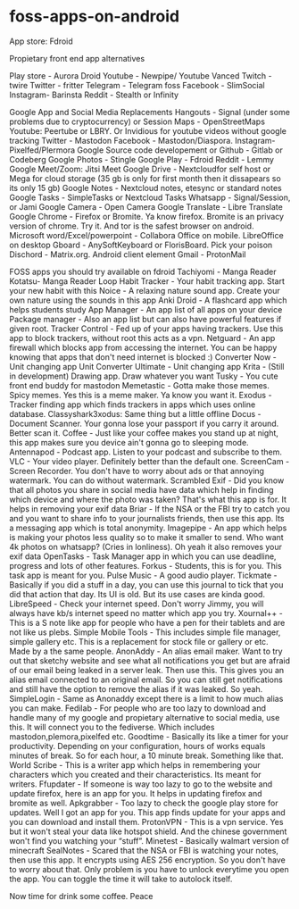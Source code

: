 # foss-apps-on-android
App store: Fdroid

Propietary front end app alternatives

Play store - Aurora Droid
Youtube - Newpipe/ Youtube Vanced
Twitch - twire
Twitter - fritter
Telegram - Telegram foss
Facebook - SlimSocial
Instagram- Barinsta
Reddit - Stealth or Infinity

Google App and Social Media Replacements
Hangouts - Signal (under some problems due to cryptocurrency) or Session
Maps - OpenStreetMaps
Youtube: Peertube or LBRY. Or Invidious for youtube videos without google tracking
Twitter - Mastodon
Facebook - Mastodon/Diaspora.
Instagram- Pixelfed/Plermora
Google Source code developement or Github - Gitlab or Codeberg
Google Photos - Stingle
Google Play - Fdroid
Reddit - Lemmy
Google Meet/Zoom: Jitsi Meet
Google Drive - Nextcloudfor self host or Mega for cloud storage (35 gb is only for first month then it dissapears so its only 15 gb)
Google Notes - Nextcloud notes, etesync or standard notes
Google Tasks - SimpleTasks or Nextcloud Tasks
Whatsapp - Signal/Session, or Jami
Google Camera - Open Camera
Google Translate - Libre Translate
Google Chrome - Firefox or Bromite. Ya know firefox. Bromite is an privacy version of chrome. Try it. And tor is the safest browser on android.
Microsoft word/Excel/powerpoint - Collabora Office on mobile. LibreOffice on desktop
Gboard - AnySoftKeyboard or FlorisBoard. Pick your poison
Dischord - Matrix.org. Android client element
Gmail - ProtonMail

FOSS apps you should try available on fdroid
Tachiyomi - Manga Reader
Kotatsu- Manga Reader
Loop Habit Tracker - Your habit tracking app. Start your new habit with this
Noice - A relaxing nature sound app. Create your own nature using the sounds in this app
Anki Droid - A flashcard app which helps students study
App Manager - An app list of all apps on your device
Package manager - Also an app list but can also have powerful features if given root.
Tracker Control - Fed up of your apps having trackers. Use this app to block trackers, without root this acts as a vpn.
Netguard - An app firewall which blocks app from accessing the internet. You can be happy knowing that apps that don't need internet is blocked :)
Converter Now - Unit changing app
Unit Converter Ultimate - Unit changing app
Krita - (Still in development) Drawing app. Draw whatever you want
Tusky - You cute front end buddy for mastodon
Memetastic - Gotta make those memes. Spicy memes. Yes this is a meme maker. Ya know you want it.
Exodus - Tracker finding app which finds trackers in apps which uses online database.
Classyshark3xodus: Same thing but a little offline
Docus - Document Scanner. Your gonna lose your passport if you carry it around. Better scan it.
Coffee - Just like your coffee makes you stand up at night, this app makes sure you device ain't gonna go to sleeping mode. 
Antennapod - Podcast app. Listen to your podcast and subscribe to them.
VLC - Your video player. Definitely better than the default one.
ScreenCam - Screen Recorder. You don't have to worry about ads or that annoying watermark. You can do without watermark.
Scrambled Exif - Did you know that all photos you share in social media have data which help in finding which device and where the photo was taken? That's what this app is for. It helps in removing your exif data
Briar - If the NSA or the FBI try to catch you and you want to share info to your journalists friends, then use this app. Its a messaging app which is total anonymity.
Imagepipe - An app which helps is making your photos less quality so to make it smaller to send. Who want 4k photos on whatsapp? (Cries in lonliness). Oh yeah it also removes your exif data
OpenTasks - Task Manager app in which you can use deadline, progress and lots of other features.
Forkus - Students, this is for you. This task app is meant for you.
Pulse Music - A good audio player.
Tickmate - Basically if you did a stuff in a day, you can use this journal to tick that you did that action that day. Its UI is old. But its use cases are kinda good.
LibreSpeed - Check your internet speed. Don't worry Jimmy, you will always have kb/s internet speed no matter which app you try. 
Xournal++ - This is a S note like app for people who have a pen for their tablets and are not like us plebs.
Simple Mobile Tools - This includes simple file manager, simple gallery etc. This is a replacement for stock file or gallery or etc. Made by a the same people.
AnonAddy - An alias email maker. Want to try out that sketchy website and see what all notifications you get but are afraid of our email being leaked in a server leak. Then use this. This gives you an alias email connected to an original email. So you can still get notifications and still have the option to remove the alias if it was leaked. So yeah.
SimpleLogin - Same as Anonaddy except there is a limit to how much alias you can make.
Fedilab - For people who are too lazy to download and handle many of my google and propietary alternative to social media, use this. It will connect you to the fediverse. Which includes mastodon,plemora,pixelfed etc.
Goodtime - Basically its like a timer for your productivity. Depending on your configuration, hours of works equals minutes of break. So for each hour, a 10 minute break. Something like that. 
World Scribe - This is a writer app which helps in remembering your characters which you created and their characteristics. Its meant for writers.
Ffupdater - If someone is way too lazy to go to the website and update firefox, here is an app for you. It helps in updating firefox and bromite as well.
Apkgrabber - Too lazy to check the google play store for updates. Well I got an app for you. This app finds update for your apps and you can download and install them.
ProtonVPN - This is a vpn service. Yes but it won't steal your data like hotspot shield. And the chinese government won't find you watching your “stuff”.
Minetest - Basically walmart version of minecraft
SealNotes - Scared that the NSA or FBI is watching your notes, then use this app. It encrypts using AES 256 encryption. So you don't have to worry about that. Only problem is you have to unlock everytime you open the app. You can toggle the time it will take to autolock itself.

Now time for drink some coffee. Peace



